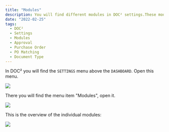 ```yaml
---
title: "Modules"
description: You will find different modules in DOC² settings.These modules are important if you like to deal with Approvals, PO Matching and use individual configuration of your document types.
date: "2022-02-25"
tags:
  - DOC²
  - Settings
  - Modules
  - Approval
  - Purchase Order
  - PO Matching
  - Document Type
---
```


In DOC² you will find the `SETTINGS` menu above the `DASHBOARD`. Open this menu.

![](/_images/doc2/Modules/doc2_dasboard_settings.png)

There you will find the menu item "Modules", open it.

![](/_images/doc2/Modules/doc2_settings_module.png)

This is the overview of the individual modules:

![](/_images/doc2/Modules/doc2_settings_module_all.png)
